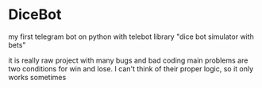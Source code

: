 # DiceBot
my first telegram bot on python with telebot library
"dice bot simulator with bets"

it is really raw project with many bugs and bad coding
main problems are two conditions for win and lose. I can't think of their proper logic, so it only works sometimes
